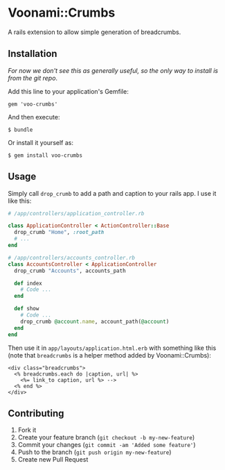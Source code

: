 # Voonami::Crumbs

A rails extension to allow simple generation of breadcrumbs.

## Installation

*For now we don't see this as generally useful, so the only way to install is
from the git repo*.

Add this line to your application's Gemfile:

    gem 'voo-crumbs'

And then execute:

    $ bundle

Or install it yourself as:

    $ gem install voo-crumbs

## Usage

Simply call `drop_crumb` to add a path and caption to your rails app. I use it like
this:

``` ruby
# /app/controllers/application_controller.rb

class ApplicationController < ActionController::Base
  drop_crumb "Home", :root_path
  # ...
end
```

``` ruby
# /app/controllers/accounts_controller.rb
class AccountsController < ApplicationController
  drop_crumb "Accounts", accounts_path

  def index
    # Code ...
  end

  def show
    # Code ...
    drop_crumb @account.name, account_path(@account)
  end
end
```

Then use it in `app/layouts/application.html.erb` with something like this (note
that `breadcrumbs` is a helper method added by Voonami::Crumbs):

``` erb
<div class="breadcrumbs">
  <% breadcrumbs.each do |caption, url| %>
    <%= link_to caption, url %> -->
  <% end %>
</div>
```

## Contributing

1. Fork it
2. Create your feature branch (`git checkout -b my-new-feature`)
3. Commit your changes (`git commit -am 'Added some feature'`)
4. Push to the branch (`git push origin my-new-feature`)
5. Create new Pull Request
